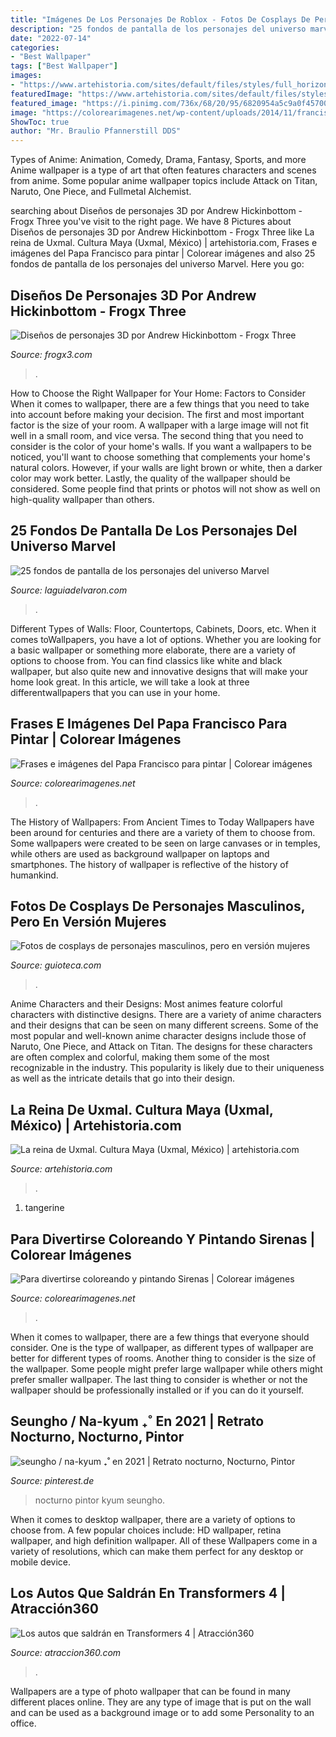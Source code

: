 ```yaml
---
title: "Imágenes De Los Personajes De Roblox - Fotos De Cosplays De Personajes Masculinos, Pero En Versión Mujeres"
description: "25 fondos de pantalla de los personajes del universo marvel"
date: "2022-07-14"
categories:
- "Best Wallpaper"
tags: ["Best Wallpaper"]
images:
- "https://www.artehistoria.com/sites/default/files/styles/full_horizontal/public/imagenobra/AML26969.jpg?itok=HKvAhZvg"
featuredImage: "https://www.artehistoria.com/sites/default/files/styles/full_horizontal/public/imagenobra/AML26969.jpg?itok=HKvAhZvg"
featured_image: "https://i.pinimg.com/736x/68/20/95/6820954a5c9a0f45700d4a50a4724084.jpg"
image: "https://colorearimagenes.net/wp-content/uploads/2014/11/francisco.jpg6_.jpg"
ShowToc: true
author: "Mr. Braulio Pfannerstill DDS"
---
```



Types of Anime: Animation, Comedy, Drama, Fantasy, Sports, and more
Anime wallpaper is a type of art that often features characters and scenes from anime. Some popular anime wallpaper topics include Attack on Titan, Naruto, One Piece, and Fullmetal Alchemist.

	

		
searching about Diseños de personajes 3D por Andrew Hickinbottom - Frogx Three you've visit to the right page. We have 8 Pictures about Diseños de personajes 3D por Andrew Hickinbottom - Frogx Three like La reina de Uxmal. Cultura Maya (Uxmal, México) | artehistoria.com, Frases e imágenes del Papa Francisco para pintar | Colorear imágenes and also 25 fondos de pantalla de los personajes del universo Marvel. Here you go:
		
    
## Diseños De Personajes 3D Por Andrew Hickinbottom - Frogx Three

<img loading=lazy src="https://www.frogx3.com/wp-content/uploads/2013/10/Diseños-de-personajes-sexy-mounstrua.jpg" onerror="this.onerror=null;this.src='https://tse2.mm.bing.net/th?id=OIP.G5C-7zj0CYk4J6csUK3PXgHaKm&amp;pid=15.1';" alt="Diseños de personajes 3D por Andrew Hickinbottom - Frogx Three">

_Source: frogx3.com_

>. 

	

How to Choose the Right Wallpaper for Your Home: Factors to Consider
When it comes to wallpaper, there are a few things that you need to take into account before making your decision. The first and most important factor is the size of your room. A wallpaper with a large image will not fit well in a small room, and vice versa. 
The second thing that you need to consider is the color of your home's walls. If you want a wallpapers to be noticed, you'll want to choose something that complements your home's natural colors. However, if your walls are light brown or white, then a darker color may work better. 
Lastly, the quality of the wallpaper should be considered. Some people find that prints or photos will not show as well on high-quality wallpaper than others.

    
## 25 Fondos De Pantalla De Los Personajes Del Universo Marvel

<img loading=lazy src="https://www.laguiadelvaron.com/wp-content/uploads/2019/03/24d9babfe96e273ca279c98395a7f30a-394x700.jpg" onerror="this.onerror=null;this.src='https://tse4.mm.bing.net/th?id=OIP.03uYvneTD9YunwLGSWWeEgAAAA&amp;pid=15.1';" alt="25 fondos de pantalla de los personajes del universo Marvel">

_Source: laguiadelvaron.com_

>. 

	

Different Types of Walls: Floor, Countertops, Cabinets, Doors, etc.
When it comes toWallpapers, you have a lot of options. Whether you are looking for a basic wallpaper or something more elaborate, there are a variety of options to choose from. You can find classics like white and black wallpaper, but also quite new and innovative designs that will make your home look great. In this article, we will take a look at three differentwallpapers that you can use in your home.

    
## Frases E Imágenes Del Papa Francisco Para Pintar | Colorear Imágenes

<img loading=lazy src="https://colorearimagenes.net/wp-content/uploads/2014/11/francisco.jpg6_.jpg" onerror="this.onerror=null;this.src='https://tse3.mm.bing.net/th?id=OIP.cVufH9KCNKYi9QA1RKmH8wHaKe&amp;pid=15.1';" alt="Frases e imágenes del Papa Francisco para pintar | Colorear imágenes">

_Source: colorearimagenes.net_

>. 

	

The History of Wallpapers: From Ancient Times to Today
Wallpapers have been around for centuries and there are a variety of them to choose from. Some wallpapers were created to be seen on large canvases or in temples, while others are used as background wallpaper on laptops and smartphones. The history of wallpaper is reflective of the history of humankind.

    
## Fotos De Cosplays De Personajes Masculinos, Pero En Versión Mujeres

<img loading=lazy src="http://gcdn.emol.cl/fotografia/files/2016/06/cosplays-personajes-femeninos13.jpg" onerror="this.onerror=null;this.src='https://tse1.mm.bing.net/th?id=OIP.3TRlD_5xryRo-ypouZj5zQHaLL&amp;pid=15.1';" alt="Fotos de cosplays de personajes masculinos, pero en versión mujeres">

_Source: guioteca.com_

>. 

	

Anime Characters and their Designs: Most animes feature colorful characters with distinctive designs.
There are a variety of anime characters and their designs that can be seen on many different screens. Some of the most popular and well-known anime character designs include those of Naruto, One Piece, and Attack on Titan. The designs for these characters are often complex and colorful, making them some of the most recognizable in the industry. This popularity is likely due to their uniqueness as well as the intricate details that go into their design.

    
## La Reina De Uxmal. Cultura Maya (Uxmal, México) | Artehistoria.com

<img loading=lazy src="https://www.artehistoria.com/sites/default/files/styles/full_horizontal/public/imagenobra/AML26969.jpg?itok=HKvAhZvg" onerror="this.onerror=null;this.src='https://tse4.mm.bing.net/th?id=OIP.rLKjNPtJ5n1gCxzUrNhvQgHaK5&amp;pid=15.1';" alt="La reina de Uxmal. Cultura Maya (Uxmal, México) | artehistoria.com">

_Source: artehistoria.com_

>. 

	

1. tangerine 

    
## Para Divertirse Coloreando Y Pintando Sirenas | Colorear Imágenes

<img loading=lazy src="https://colorearimagenes.net/wp-content/uploads/2014/05/Sirenit-465x652.gif" onerror="this.onerror=null;this.src='https://tse2.mm.bing.net/th?id=OIP.jgmTQIkC5YpPKrbMmyfVbgAAAA&amp;pid=15.1';" alt="Para divertirse coloreando y pintando Sirenas | Colorear imágenes">

_Source: colorearimagenes.net_

>. 

	

When it comes to wallpaper, there are a few things that everyone should consider. One is the type of wallpaper, as different types of wallpaper are better for different types of rooms. Another thing to consider is the size of the wallpaper. Some people might prefer large wallpaper while others might prefer smaller wallpaper. The last thing to consider is whether or not the wallpaper should be professionally installed or if you can do it yourself.

    
## Seungho / Na-kyum ₊˚ En 2021 | Retrato Nocturno, Nocturno, Pintor

<img loading=lazy src="https://i.pinimg.com/736x/68/20/95/6820954a5c9a0f45700d4a50a4724084.jpg" onerror="this.onerror=null;this.src='https://tse4.mm.bing.net/th?id=OIP.RWc7f40wzELIzPJZbRWuxwHaMJ&amp;pid=15.1';" alt="seungho / na-kyum ₊˚ en 2021 | Retrato nocturno, Nocturno, Pintor">

_Source: pinterest.de_

>nocturno pintor kyum seungho. 

	

When it comes to desktop wallpaper, there are a variety of options to choose from. A few popular choices include: HD wallpaper, retina wallpaper, and high definition wallpaper. All of these Wallpapers come in a variety of resolutions, which can make them perfect for any desktop or mobile device. 

    
## Los Autos Que Saldrán En Transformers 4 | Atracción360

<img loading=lazy src="https://cdn2.atraccion360.com/media/aa/images/2013/07/camarobumblebeetransformers4pelicula20141.jpg" onerror="this.onerror=null;this.src='https://tse4.mm.bing.net/th?id=OIP.YI7gO4XzMt1b3e95qJx3ogHaFj&amp;pid=15.1';" alt="Los autos que saldrán en Transformers 4 | Atracción360">

_Source: atraccion360.com_

>. 

	



Wallpapers are a type of photo wallpaper that can be found in many different places online. They are any type of image that is put on the wall and can be used as a background image or to add some Personality to an office.

